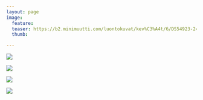 ```yaml
---
layout: page
image:
  feature:
  teaser: https://b2.minimuutti.com/luontokuvat/kev%C3%A4t/6/DS54923-245px.jpg
  thumb:

---
```


![](https://b2.minimuutti.com/luontokuvat/kev%C3%A4t/6/DS54822-800px.jpg)

![](https://b2.minimuutti.com/luontokuvat/kev%C3%A4t/6/DS54824-800px.jpg)

![](https://b2.minimuutti.com/luontokuvat/kev%C3%A4t/6/DS54871-800px.jpg)

![](https://b2.minimuutti.com/luontokuvat/kev%C3%A4t/6/DS54923-800px.jpg)
